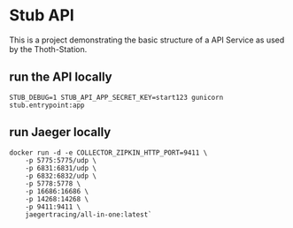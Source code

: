 # Stub API

This is a project demonstrating the basic structure of a API Service as used by the Thoth-Station.

## run the API locally

`STUB_DEBUG=1 STUB_API_APP_SECRET_KEY=start123 gunicorn stub.entrypoint:app`

## run Jaeger locally

```shell
docker run -d -e COLLECTOR_ZIPKIN_HTTP_PORT=9411 \
    -p 5775:5775/udp \
    -p 6831:6831/udp \
    -p 6832:6832/udp \
    -p 5778:5778 \
    -p 16686:16686 \
    -p 14268:14268 \
    -p 9411:9411 \
    jaegertracing/all-in-one:latest`
```
